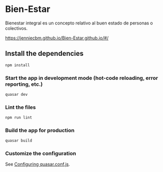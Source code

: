 # Bien-Estar 

Bienestar integral es un concepto relativo al buen estado de personas o colectivos. 

https://jenniecbm.github.io/Bien-Estar.github.io/#/

## Install the dependencies
```bash
npm install
```

### Start the app in development mode (hot-code reloading, error reporting, etc.)
```bash
quasar dev
```

### Lint the files
```bash
npm run lint
```

### Build the app for production
```bash
quasar build
```

### Customize the configuration
See [Configuring quasar.conf.js](https://v2.quasar.dev/quasar-cli/quasar-conf-js).

